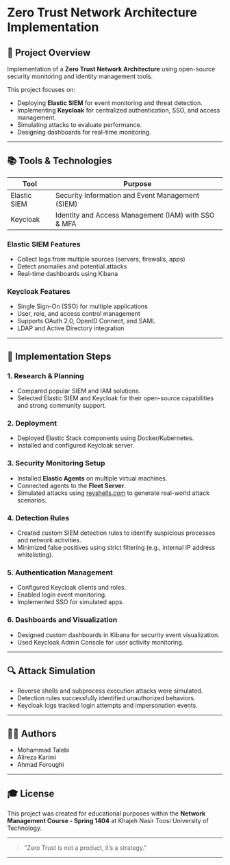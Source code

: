 # Zero Trust Network Architecture Implementation

## 🔖 Project Overview
Implementation of a **Zero Trust Network Architecture** using open-source security monitoring and identity management tools.

This project focuses on:
- Deploying **Elastic SIEM** for event monitoring and threat detection.
- Implementing **Keycloak** for centralized authentication, SSO, and access management.
- Simulating attacks to evaluate performance.
- Designing dashboards for real-time monitoring.

---

## 📚 Tools & Technologies

| Tool         | Purpose                                              |
|--------------|------------------------------------------------------|
| Elastic SIEM | Security Information and Event Management (SIEM)     |
| Keycloak     | Identity and Access Management (IAM) with SSO & MFA  |

### Elastic SIEM Features
- Collect logs from multiple sources (servers, firewalls, apps)
- Detect anomalies and potential attacks
- Real-time dashboards using Kibana

### Keycloak Features
- Single Sign-On (SSO) for multiple applications
- User, role, and access control management
- Supports OAuth 2.0, OpenID Connect, and SAML
- LDAP and Active Directory integration

---

## 🔢 Implementation Steps

### 1. Research & Planning
- Compared popular SIEM and IAM solutions.
- Selected Elastic SIEM and Keycloak for their open-source capabilities and strong community support.

### 2. Deployment
- Deployed Elastic Stack components using Docker/Kubernetes.
- Installed and configured Keycloak server.

### 3. Security Monitoring Setup
- Installed **Elastic Agents** on multiple virtual machines.
- Connected agents to the **Fleet Server**.
- Simulated attacks using [revshells.com](https://www.revshells.com) to generate real-world attack scenarios.

### 4. Detection Rules
- Created custom SIEM detection rules to identify suspicious processes and network activities.
- Minimized false positives using strict filtering (e.g., internal IP address whitelisting).

### 5. Authentication Management
- Configured Keycloak clients and roles.
- Enabled login event monitoring.
- Implemented SSO for simulated apps.

### 6. Dashboards and Visualization
- Designed custom dashboards in Kibana for security event visualization.
- Used Keycloak Admin Console for user activity monitoring.

---

## 🔍 Attack Simulation
- Reverse shells and subprocess execution attacks were simulated.
- Detection rules successfully identified unauthorized behaviors.
- Keycloak logs tracked login attempts and impersonation events.

---

## 👨‍💼 Authors
- Mohammad Talebi
- Alireza Karimi
- Ahmad Foroughi

---

## 🎓 License
This project was created for educational purposes within the **Network Management Course - Spring 1404** at Khajeh Nasir Toosi University of Technology.

---

> "Zero Trust is not a product, it’s a strategy."

---
